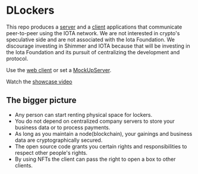 # DLockers

This repo produces a [server](https://github.com/EddyTheCo/DLockers/tree/main/Server/) and a [client](https://github.com/EddyTheCo/DLockers/tree/main/Client/) applications that communicate peer-to-peer using the IOTA network.
We are not interested in crypto's speculative side and are not associated with the Iota Foundation. 
We discourage investing in Shimmer and IOTA because that will be investing in the Iota Foundation and its pursuit of centralizing the development and protocol. 


Use the [web client](https://eddytheco.github.io/DLockers/Client/) or set a [MockUpServer](https://eddytheco.github.io/DLockers/MockupServer/).

Watch the [showcase video](https://youtu.be/JoLe93Gzwho?si=A9S8vM_HUYCxYcHv)

## The bigger picture

* Any person can start renting physical space for lockers.
* You do not depend on centralized company servers to store your business data or to process payments.
* As long as you maintain a node(blockchain), your gainings  and business data are cryptographically secured. 
* The open source code grants you certain rights and responsibilities to respect other people's rights.
* By using NFTs the client can pass the right to open a box to other clients.




